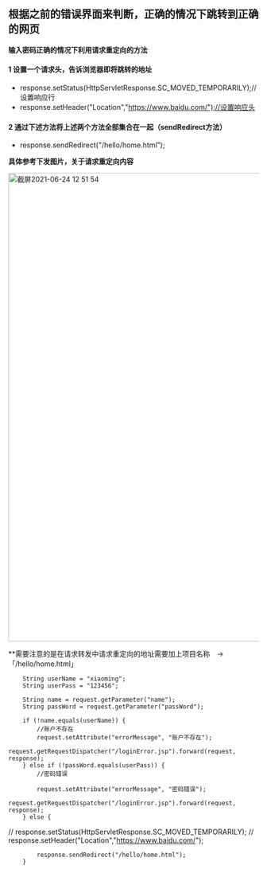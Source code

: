 
## 根据之前的错误界面来判断，正确的情况下跳转到正确的网页

**输入密码正确的情况下利用请求重定向的方法**

#### 1 设置一个请求头，告诉浏览器即将跳转的地址
- response.setStatus(HttpServletResponse.SC_MOVED_TEMPORARILY);//设置响应行
- response.setHeader("Location","https://www.baidu.com/");//设置响应头

#### 2 通过下述方法将上述两个方法全部集合在一起（sendRedirect方法）
- response.sendRedirect("/hello/home.html");

**具体参考下发图片，关于请求重定向内容**  

<img width="942" alt="截屏2021-06-24 12 51 54" src="https://user-images.githubusercontent.com/86137350/123200101-10d91f80-d4eb-11eb-8308-8a5c5f3c2f9d.png">

**需要注意的是在请求转发中请求重定向的地址需要加上项目名称　→　「/hello/home.html」

        String userName = "xiaoming";
        String userPass = "123456";

        String name = request.getParameter("name");
        String passWord = request.getParameter("passWord");

        if (!name.equals(userName)) {
            //账户不存在
            request.setAttribute("errorMessage", "账户不存在");
            request.getRequestDispatcher("/loginError.jsp").forward(request, response);
        } else if (!passWord.equals(userPass)) {
            //密码错误

            request.setAttribute("errorMessage", "密码错误");
            request.getRequestDispatcher("/loginError.jsp").forward(request, response);
        } else {
//                  response.setStatus(HttpServletResponse.SC_MOVED_TEMPORARILY);
//                  response.setHeader("Location","https://www.baidu.com/");

            response.sendRedirect("/hello/home.html");
        }
